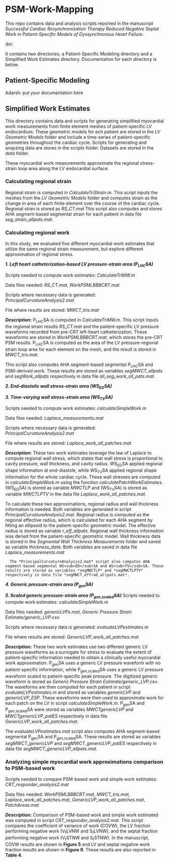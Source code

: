 # PSM-Work-Mapping
This repo contains data and analysis scripts reported in the manuscript *Successful Cardiac Resynchronization Therapy Reduced Negative Septal Work in Patient-Specific Models of Dyssynchronous Heart Failure*.  

doi: 

It contains two directories, a Patient-Specific Modeling directory and a Simplified Work Estimates directory. Documentation for each directory is below.


## Patient-Specific Modeling
Adarsh: put your documentation here



## Simplified Work Estimates
This directory contains data and scripts for generating simplified myocardial work measurements from finite element meshes of patient-specific LV endocardium. These geometric models for ech patient are stored in the *LV Geometric Models* folder and include a time-series of patient-specific geometries throughout the cardiac cycle. Scripts for generating and anayzing data are stores in the *scripts* folder. Datasets are stored in the *data* folder.  

These myocardial work measurements approximate the regional stress-strain loop area along the LV endocardial surface.

### Calculating regional strain
Regional strain is computed in *CalculateTriStrain.m*. This script inputs the meshes from the *LV Geometric Models* folder and computes strain as the change in area of each finite element over the course of the cardiac cycle. Regional stran is stored as *RS_CT.mat* This script also computes and stores AHA segment-based segmental strain for each patient in data file *seg_strain_allpats.mat*.

### Calculating regional work
In this study, we evaluated five different myocardial work estimates that utilize the same regional strain measurement, but explore different approximation of regional stress.

***1. Left heart catheterization-based LV pressure-strain area (P<sub>LHC</sub>SA)***

   Scripts needed to compute work estimates:  *CalculateTriMW.m*

   Data files needed: *RS_CT.mat*, *WorkPSMLBBBCRT.mat*

   Scripts where necessary data is generated: *PrincipalCurvatureAnalysis2.mat*
   
   File where results are stored: *MWCT_tris.mat*

   ***Description:*** P<sub>LHC</sub>SA is computed in *CalculateTriMW.m*. This script inputs the regional strain results *RS_CT.mat* and the patient-specific LV pressure waveforms recorded from pre-CRT left-heart catheterization. These waveforms are stored in *WorkPSMLBBBCRT.mat*, which stores the pre-CRT PSM results. P<sub>LHC</sub>SA is computed as the area of the LV pressure-regional strain loop area for each element on the mesh, and the result is stored in *MWCT_tris.mat*.

   This script also computes AHA segment-based segmental P<sub>LHC</sub>SA and PSM-derived work. These results are stored as variables *segMWCT_allpats* and *segWork_allpats* respectively in data file *all_seg_work_all_pats.mat*.

***2. End-diastolic wall stress-strain area (WS<sub>ED</sub>SA)***

***3. Time-varying wall stress-strain area (WS<sub>TV</sub>SA)***
   
   Scripts needed to compute work estimates: *calculateSimpleWork.m*
   
   Data files needed: *Laplace_measurements.mat*
   
   Scripts where necessary data is generated: *PrincipalCurvatureAnalysis2.mat*
   
   File where results are stored: *Laplace_work_all_patches.mat*
   
   ***Description:*** These two work estimates leverage the law of Laplace to compute regional wall stress, which states that wall stress is proportional to cavity pressure, wall thickness, and cavity radius. WS<sub>ED</sub>SA applied  regional shape information at end-diastole, while WS<sub>TV</sub>SA applied regional shape information for the whole cardiac cycle. These wall stresses are computed in *calculateSimpleWork.m* using the function *calculatePatchWorkEstimates*. (WS<sub>ED</sub>SA) is stored as variable *MWCTLP* and (WS<sub>TV</sub>SA) is stored as variable *MWCTLPTV* in the data file *Laplace_work_all_patches.mat*.

   To calculate these two approximations, regional radius and wall thickness information is needed. Both variables are generated in script *PrincipalCurvatureAnalysis2.mat*. Regional radius is computed as the regional effective radius, which is calculated for each AHA segment by fitting an ellipsoid to the patient-specific geometric model. The effective radius is stored as variable *r_eff_allpats*. Regional wall thickness information was deried from the patient-specific geometric model. Wall thickness data is stored in the *Segmental Wall Thickness Measurements* folder and saved as variable *thickness_data*. Both variables are saved in data file *Laplace_measurements.mat*

      The *PrincipalCurvatureAnalysis2.mat* script also computes AHA segment-based segmental WS<sub>ED</sub>SA and WS<sub>TV</sub>SA. These results are stored as variables *segMWCTLP* and *segMWCTLPTV* respectively in data file *segMWCT_effrad_allpats.mat*.

***4. Generic pressure-strain area (P<sub>gen</sub>SA)***

***5. Scaled generic pressure-strain area (P<sub>gen,scaled</sub>SA)***
   Scripts needed to compute work estimates: *calculateSimpleWork.m*
   
   Data files needed: *genericLVPs.mat*, *Generic Pressure Strain Estimate/generic_LVP.csv*
   
   Scripts where necessary data is generated: *evaluateLVPestimates.m*
   
   File where results are stored: *GenericLVP_work_all_patches.mat*
   
   ***Description:*** These two work estimates use two different generic LV pressure waveforms as a surrogate for stress to evaluate the extent of patient-specific information needed to obtain a clinically useful myocardial work approximation. P<sub>gen</sub>SA uses a generic LV pressure waveform with no patient-specific information, while P<sub>gen,scaled</sub>SA uses a generic LV pressure waveform scaled to patient-specific peak pressure. The digitized generic waveform is stored as *Generic Pressure Strain Estimate/generic_LVP.csv*. The waveforms are then computed for each patient in script *evaluateLVPestimates.m* and stored as variables *genericLVP* and *genericLVP_ESP*. These waveforms were then used to approximate work for each patch on the LV in script *calculateSimpleWork.m*. P<sub>gen</sub>SA and P<sub>gen,scaled</sub>SA were stored as variables *MWCTgenericLVP* and *MWCTgenericLVP_patES* respectively in data file *GenericLVP_work_all_patches.mat*.

   The *evaluateLVPestimates.mat* script also computes AHA segment-based segmental P<sub>gen</sub>SA and P<sub>gen,scaled</sub>SA. These results are stored as variables *segMWCT_genericLVP* and *segMWCT_genericLVP_patES* respectively in data file *segMWCT_genericLVP_allpats.mat*.

### Analyzing simple myocardial work approximations comparison to PSM-based work
   Scripts needed to compare PSM-based work and simple work estimates: *CRT_responder_analysis2.mat*

   Data files needed: *WorkPSMLBBBCRT.mat*, *MWCT_tris.mat*, *Laplace_work_all_patches.mat*, *GenericLVP_work_all_patches.mat*, *PatchAreas.mat*

   ***Description:*** Comparison of PSM-based work and simple work estimated was computed in script *CRT_responder_analysis2.mat*. This script compares the coefficient of variance of work (COVW), the LV fraction performing negative work (V<sub>f</sub>LVNW and S<sub>f</sub>LVNW), and the septal fraction performing negative work (V<sub>f</sub>STNW and S<sub>f</sub>STNW). In the manuscript, COVW results are shown in **Figure 5** and LV and septal negative work fraction resutls are shown in **Figure 9**. These results are also reported in **Table 4**.

  
   
  
